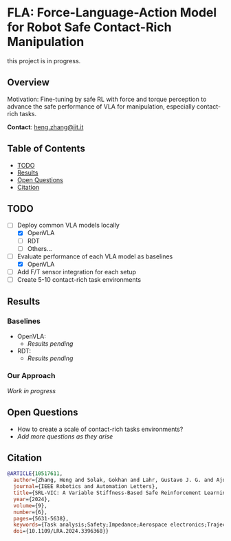 # FLA: Force-Language-Action Model for Robot Safe Contact-Rich Manipulation
this project is in progress.
## Overview
Motivation: Fine-tuning by safe RL with force and torque perception to advance the safe performance of VLA for manipulation, especially contact-rich tasks.

**Contact**: heng.zhang@iit.it

## Table of Contents
- [TODO](#todo)
- [Results](#results)
- [Open Questions](#open-questions)
- [Citation](#citation)

## TODO
- [ ] Deploy common VLA models locally
    - [x] OpenVLA
    - [ ] RDT
    - [ ] Others...
- [ ] Evaluate performance of each VLA model as baselines
    - [x] OpenVLA
- [ ] Add F/T sensor integration for each setup
- [ ] Create 5-10 contact-rich task environments

## Results
### Baselines
- OpenVLA:
    - *Results pending*
- RDT:
    - *Results pending*

### Our Approach
*Work in progress*

## Open Questions
- How to create a scale of contact-rich tasks environments?
- *Add more questions as they arise*

## Citation
```bibtex
@ARTICLE{10517611,
  author={Zhang, Heng and Solak, Gokhan and Lahr, Gustavo J. G. and Ajoudani, Arash},
  journal={IEEE Robotics and Automation Letters}, 
  title={SRL-VIC: A Variable Stiffness-Based Safe Reinforcement Learning for Contact-Rich Robotic Tasks}, 
  year={2024},
  volume={9},
  number={6},
  pages={5631-5638},
  keywords={Task analysis;Safety;Impedance;Aerospace electronics;Trajectory;Conformance testing;Reinforcement learning;Robotics and automation;Compliance and impedance control;reinforce- ment learning (RL);robotics and automation in construction},
  doi={10.1109/LRA.2024.3396368}}
```